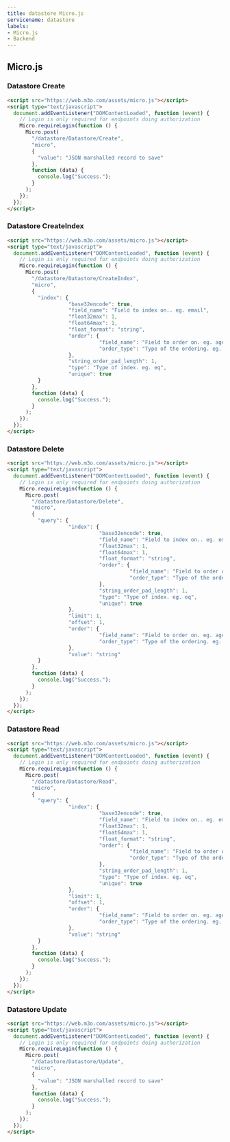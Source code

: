 ```yaml
---
title: datastore Micro.js
servicename: datastore
labels: 
- Micro.js
- Backend
---
```


## Micro.js


### Datastore Create
<!-- We use the request body description here as endpoint descriptions are not
being lifted correctly from the proto by the openapi spec generator -->

```html
<script src="https://web.m3o.com/assets/micro.js"></script>
<script type="text/javascript">
  document.addEventListener("DOMContentLoaded", function (event) {
    // Login is only required for endpoints doing authorization
    Micro.requireLogin(function () {
      Micro.post(
        "/datastore/Datastore/Create",
        "micro",
        {
          "value": "JSON marshalled record to save"
        },
        function (data) {
          console.log("Success.");
        }
      );
    });
  });
</script>
```


### Datastore CreateIndex
<!-- We use the request body description here as endpoint descriptions are not
being lifted correctly from the proto by the openapi spec generator -->

```html
<script src="https://web.m3o.com/assets/micro.js"></script>
<script type="text/javascript">
  document.addEventListener("DOMContentLoaded", function (event) {
    // Login is only required for endpoints doing authorization
    Micro.requireLogin(function () {
      Micro.post(
        "/datastore/Datastore/CreateIndex",
        "micro",
        {
          "index": {
                    "base32encode": true,
                    "field_name": "Field to index on.. eg. email",
                    "float32max": 1,
                    "float64max": 1,
                    "float_format": "string",
                    "order": {
                              "field_name": "Field to order on. eg. age",
                              "order_type": "Type of the ordering. eg. ascending, descending, unordered"
                    },
                    "string_order_pad_length": 1,
                    "type": "Type of index. eg. eq",
                    "unique": true
          }
        },
        function (data) {
          console.log("Success.");
        }
      );
    });
  });
</script>
```


### Datastore Delete
<!-- We use the request body description here as endpoint descriptions are not
being lifted correctly from the proto by the openapi spec generator -->

```html
<script src="https://web.m3o.com/assets/micro.js"></script>
<script type="text/javascript">
  document.addEventListener("DOMContentLoaded", function (event) {
    // Login is only required for endpoints doing authorization
    Micro.requireLogin(function () {
      Micro.post(
        "/datastore/Datastore/Delete",
        "micro",
        {
          "query": {
                    "index": {
                              "base32encode": true,
                              "field_name": "Field to index on.. eg. email",
                              "float32max": 1,
                              "float64max": 1,
                              "float_format": "string",
                              "order": {
                                        "field_name": "Field to order on. eg. age",
                                        "order_type": "Type of the ordering. eg. ascending, descending, unordered"
                              },
                              "string_order_pad_length": 1,
                              "type": "Type of index. eg. eq",
                              "unique": true
                    },
                    "limit": 1,
                    "offset": 1,
                    "order": {
                              "field_name": "Field to order on. eg. age",
                              "order_type": "Type of the ordering. eg. ascending, descending, unordered"
                    },
                    "value": "string"
          }
        },
        function (data) {
          console.log("Success.");
        }
      );
    });
  });
</script>
```


### Datastore Read
<!-- We use the request body description here as endpoint descriptions are not
being lifted correctly from the proto by the openapi spec generator -->

```html
<script src="https://web.m3o.com/assets/micro.js"></script>
<script type="text/javascript">
  document.addEventListener("DOMContentLoaded", function (event) {
    // Login is only required for endpoints doing authorization
    Micro.requireLogin(function () {
      Micro.post(
        "/datastore/Datastore/Read",
        "micro",
        {
          "query": {
                    "index": {
                              "base32encode": true,
                              "field_name": "Field to index on.. eg. email",
                              "float32max": 1,
                              "float64max": 1,
                              "float_format": "string",
                              "order": {
                                        "field_name": "Field to order on. eg. age",
                                        "order_type": "Type of the ordering. eg. ascending, descending, unordered"
                              },
                              "string_order_pad_length": 1,
                              "type": "Type of index. eg. eq",
                              "unique": true
                    },
                    "limit": 1,
                    "offset": 1,
                    "order": {
                              "field_name": "Field to order on. eg. age",
                              "order_type": "Type of the ordering. eg. ascending, descending, unordered"
                    },
                    "value": "string"
          }
        },
        function (data) {
          console.log("Success.");
        }
      );
    });
  });
</script>
```


### Datastore Update
<!-- We use the request body description here as endpoint descriptions are not
being lifted correctly from the proto by the openapi spec generator -->

```html
<script src="https://web.m3o.com/assets/micro.js"></script>
<script type="text/javascript">
  document.addEventListener("DOMContentLoaded", function (event) {
    // Login is only required for endpoints doing authorization
    Micro.requireLogin(function () {
      Micro.post(
        "/datastore/Datastore/Update",
        "micro",
        {
          "value": "JSON marshalled record to save"
        },
        function (data) {
          console.log("Success.");
        }
      );
    });
  });
</script>
```


